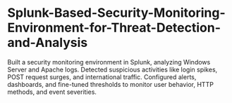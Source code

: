 # Splunk-Based-Security-Monitoring-Environment-for-Threat-Detection-and-Analysis
Built a security monitoring environment in Splunk, analyzing Windows Server and Apache logs. Detected suspicious activities like login spikes, POST request surges, and international traffic. Configured alerts, dashboards, and fine-tuned thresholds to monitor user behavior, HTTP methods, and event severities.
